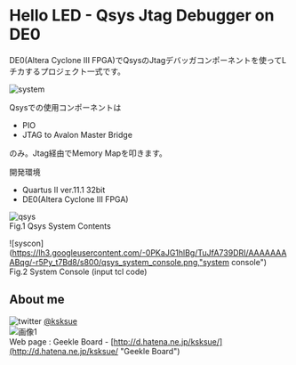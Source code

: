 Hello LED - Qsys Jtag Debugger on DE0
===

DE0(Altera Cyclone III FPGA)でQsysのJtagデバッガコンポーネントを使ってLチカするプロジェクト一式です。  

![system](https://lh3.googleusercontent.com/-wWdCdjGuXwk/TuJtmHnQ4PI/AAAAAAAABq8/tHBEaYnpyn4/s800/qsys_led_system.png,"system")

Qsysでの使用コンポーネントは  

- PIO
- JTAG to Avalon Master Bridge

のみ。Jtag経由でMemory Mapを叩きます。

開発環境

- Quartus II ver.11.1 32bit
- DE0(Altera Cyclone III FPGA)



![qsys](https://lh4.googleusercontent.com/-d_4mSdHjEEo/TuJdll9PGAI/AAAAAAAABqg/CPxf3oecGhw/s800/qsys_led_jtag.png,"qsys")  
Fig.1 Qsys System Contents

![syscon](https://lh3.googleusercontent.com/-0PKaJG1hlBg/TuJfA739DRI/AAAAAAAABqg/-r5Py_t7Bd8/s800/qsys_system_console.png,"system console")  
Fig.2 System Console (input tcl code)


About me
---
![twitter](http://d.hatena.ne.jp/images/icon-twitter.png "twitter") [@ksksue](http://twitter.com/#!/ksksue "twitter @ksksue")  
![画像1](http://a1.twimg.com/profile_images/549237316/twt_bigger.jpg "icon")  
Web page : Geekle Board - [http://d.hatena.ne.jp/ksksue/](http://d.hatena.ne.jp/ksksue/ "Geekle Board")  
